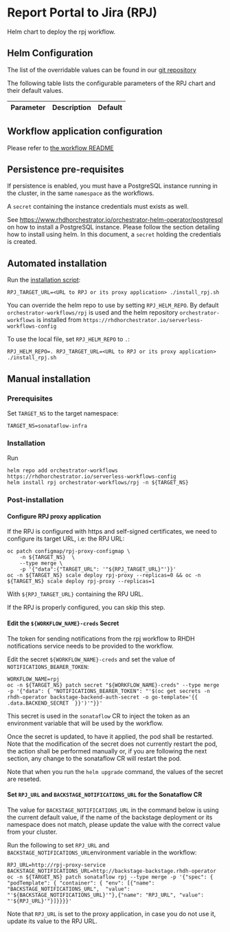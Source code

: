 
Report Portal to Jira (RPJ)
===========

Helm chart to deploy the rpj workflow.



## Helm Configuration
The list of the overridable values can be found in our [git repository](https://github.com/rhdhorchestrator/serverless-workflows-config/blob/v1.4.x/charts/rpj/values.yaml)

The following table lists the configurable parameters of the RPJ chart and their default values.

| Parameter                | Description             | Default        |
| ------------------------ | ----------------------- | -------------- |


## Workflow application configuration
Please refer to [the workflow README](https://github.com/rhdhorchestrator/serverless-workflows/blob/v1.4.x/workflows/rpj/README.md#workflow-application-configuration)

## Persistence pre-requisites
If persistence is enabled, you must have a PostgreSQL instance running in the cluster, in the same `namespace` as the workflows.

A `secret` containing the instance credentials must exists as well. 

See https://www.rhdhorchestrator.io/orchestrator-helm-operator/postgresql on how to install a PostgreSQL instance. Please follow the section detailing how to install using helm. In this document, a `secret` holding the credentials is created.


## Automated installation
Run the [installation script](install_rpj.sh):
```console
RPJ_TARGET_URL=<URL to RPJ or its proxy application> ./install_rpj.sh
```
You can override the helm repo to use by setting `RPJ_HELM_REPO`. By default `orchestrator-workflows/rpj` is used and the helm repository `orchestrator-workflows` is installed from `https://rhdhorchestrator.io/serverless-workflows-config`

To use the local file, set `RPJ_HELM_REPO` to `.`:
```console
RPJ_HELM_REPO=. RPJ_TARGET_URL=<URL to RPJ or its proxy application> ./install_rpj.sh
```
## Manual installation
### Prerequisites 
Set `TARGET_NS` to the target namespace:
```console
TARGET_NS=sonataflow-infra
```

### Installation
Run 
```console
helm repo add orchestrator-workflows https://rhdhorchestrator.io/serverless-workflows-config
helm install rpj orchestrator-workflows/rpj -n ${TARGET_NS}
```

### Post-installation
#### Configure RPJ proxy application

If the RPJ is configured with https and self-signed certificates, we need to configure its target URL, i.e: the RPJ URL:
```console
oc patch configmap/rpj-proxy-configmap \
    -n ${TARGET_NS}  \
    --type merge \
    -p '{"data":{"TARGET_URL": '"${RPJ_TARGET_URL}"'}}'
oc -n ${TARGET_NS} scale deploy rpj-proxy --replicas=0 && oc -n ${TARGET_NS} scale deploy rpj-proxy --replicas=1
```
With `${RPJ_TARGET_URL}` containing the RPJ URL.


If the RPJ is properly configured, you can skip this step.

#### Edit the `${WORKFLOW_NAME}-creds` Secret
The token for sending notifications from the rpj workflow to RHDH notifications service needs to be provided to the workflow.

Edit the secret `${WORKFLOW_NAME}-creds` and set the value of `NOTIFICATIONS_BEARER_TOKEN`:
```
WORKFLOW_NAME=rpj
oc -n ${TARGET_NS} patch secret "${WORKFLOW_NAME}-creds" --type merge -p '{"data": { "NOTIFICATIONS_BEARER_TOKEN": "'$(oc get secrets -n rhdh-operator backstage-backend-auth-secret -o go-template='{{ .data.BACKEND_SECRET  }}')'"}}'
```

This secret is used in the `sonataflow` CR to inject the token as an environment variable that will be used by the workflow.

Once the secret is updated, to have it applied, the pod shall be restarted. 
Note that the modification of the secret does not currently restart the pod, the action shall be performed manually or, if you are following the next section, any change to the sonataflow CR will restart the pod.

Note that when you run the `helm upgrade` command, the values of the secret are reseted.

#### Set `RPJ_URL` and `BACKSTAGE_NOTIFICATIONS_URL` for the Sonataflow CR

The value for `BACKSTAGE_NOTIFICATIONS_URL` in the command below is using the current default value, if the name of the backstage deployment or its namespace does not match, please update the value with the correct value from your cluster.

Run the following to set `RPJ_URL` and `BACKSTAGE_NOTIFICATIONS_URL`environment variable in the workflow:
```console
RPJ_URL=http://rpj-proxy-service
BACKSTAGE_NOTIFICATIONS_URL=http://backstage-backstage.rhdh-operator
oc -n ${TARGET_NS} patch sonataflow rpj --type merge -p '{"spec": { "podTemplate": { "container": { "env": [{"name": "BACKSTAGE_NOTIFICATIONS_URL",  "value": "'${BACKSTAGE_NOTIFICATIONS_URL}'"},{"name": "RPJ_URL", "value": "'${RPJ_URL}'"}]}}}}'
```

Note that `RPJ_URL` is set to the proxy application, in case you do not use it, update its value to the RPJ URL.
